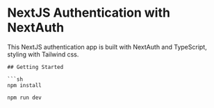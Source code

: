 # NextJS Authentication with NextAuth

This NextJS authentication app is built with NextAuth and TypeScript, styling with Tailwind css.

```
## Getting Started

```sh
npm install
```

```sh
npm run dev
```